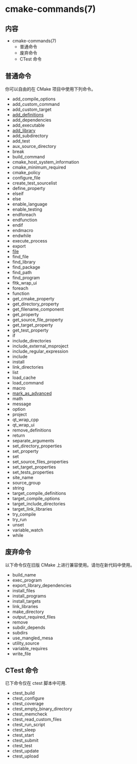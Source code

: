 # cmake-commands\(7\)

## 内容

* cmake-commands\(7\)
  * 普通命令
  * 废弃命令
  * CTest 命令

## 普通命令

你可以自由的在 CMake 项目中使用下列命令。

* add\_compile\_options
* add\_custom\_command
* add\_custom\_target
* [add\_definitions](/commands/add_definitions.md)
* add\_dependencies
* add\_executable
* [add\_library](/commands/add_library.md)
* add\_subdirectory
* add\_test
* aux\_source\_directory
* break
* build\_command
* cmake\_host\_system\_information
* cmake\_minimum\_required
* cmake\_policy
* configure\_file
* create\_test\_sourcelist
* define\_property
* elseif
* else
* enable\_language
* enable\_testing
* endforeach
* endfunction
* endif
* endmacro
* endwhile
* execute\_process
* export
* [file](/commands/file.md)
* find\_file
* find\_library
* find\_package
* find\_path
* find\_program
* fltk\_wrap\_ui
* foreach
* function
* get\_cmake\_property
* get\_directory\_property
* get\_filename\_component
* get\_property
* get\_source\_file\_property
* get\_target\_property
* get\_test\_property
* if
* include\_directories
* include\_external\_msproject
* include\_regular\_expression
* include
* install
* link\_directories
* list
* load\_cache
* load\_command
* macro
* [mark\_as\_advanced](/commands/mark_as_advanced.md)
* math
* message
* option
* project
* qt\_wrap\_cpp
* qt\_wrap\_ui
* remove\_definitions
* return
* separate\_arguments
* set\_directory\_properties
* set\_property
* set
* set\_source\_files\_properties
* set\_target\_properties
* set\_tests\_properties
* site\_name
* source\_group
* string
* target\_compile\_definitions
* target\_compile\_options
* target\_include\_directories
* target\_link\_libraries
* try\_compile
* try\_run
* unset
* variable\_watch
* while

## 废弃命令

以下命令仅在旧版 CMake 上进行兼容使用。请勿在新代码中使用。

* build\_name
* exec\_program
* export\_library\_dependencies
* install\_files
* install\_programs
* install\_targets
* link\_libraries
* make\_directory
* output\_required\_files
* remove
* subdir\_depends
* subdirs
* use\_mangled\_mesa
* utility\_source
* variable\_requires
* write\_file

## CTest 命令

已下命令仅在 ctest 脚本中可用.

* ctest\_build
* ctest\_configure
* ctest\_coverage
* ctest\_empty\_binary\_directory
* ctest\_memcheck
* ctest\_read\_custom\_files
* ctest\_run\_script
* ctest\_sleep
* ctest\_start
* ctest\_submit
* ctest\_test
* ctest\_update
* ctest\_upload



